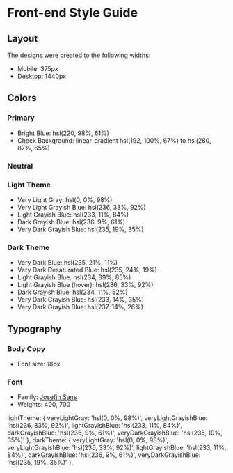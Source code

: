 # Front-end Style Guide

## Layout

The designs were created to the following widths:

- Mobile: 375px
- Desktop: 1440px

## Colors

### Primary

- Bright Blue: hsl(220, 98%, 61%)
- Check Background: linear-gradient hsl(192, 100%, 67%) to hsl(280, 87%, 65%)

### Neutral

### Light Theme

- Very Light Gray: hsl(0, 0%, 98%)
- Very Light Grayish Blue: hsl(236, 33%, 92%)
- Light Grayish Blue: hsl(233, 11%, 84%)
- Dark Grayish Blue: hsl(236, 9%, 61%)
- Very Dark Grayish Blue: hsl(235, 19%, 35%)

### Dark Theme

- Very Dark Blue: hsl(235, 21%, 11%)
- Very Dark Desaturated Blue: hsl(235, 24%, 19%)
- Light Grayish Blue: hsl(234, 39%, 85%)
- Light Grayish Blue (hover): hsl(236, 33%, 92%)
- Dark Grayish Blue: hsl(234, 11%, 52%)
- Very Dark Grayish Blue: hsl(233, 14%, 35%)
- Very Dark Grayish Blue: hsl(237, 14%, 26%)

## Typography

### Body Copy

- Font size: 18px

### Font

- Family: [Josefin Sans](https://fonts.google.com/specimen/Josefin+Sans)
- Weights: 400, 700


lightTheme: {
      veryLightGray: 'hsl(0, 0%, 98%)',
      veryLightGrayishBlue: 'hsl(236, 33%, 92%)',
      lightGrayishBlue: 'hsl(233, 11%, 84%)',
      darkGrayishBlue: 'hsl(236, 9%, 61%)',
      veryDarkGrayishBlue: 'hsl(235, 19%, 35%)'
    },
    darkTheme: {
      veryLightGray: 'hsl(0, 0%, 98%)',
      veryLightGrayishBlue: 'hsl(236, 33%, 92%)',
      lightGrayishBlue: 'hsl(233, 11%, 84%)',
      darkGrayishBlue: 'hsl(236, 9%, 61%)',
      veryDarkGrayishBlue: 'hsl(235, 19%, 35%)'
    },
